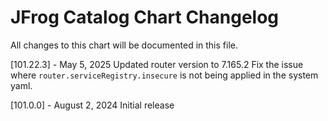 # JFrog Catalog Chart Changelog
All changes to this chart will be documented in this file.

[101.22.3] - May 5, 2025
Updated router version to 7.165.2
Fix the issue where `router.serviceRegistry.insecure` is not being applied in the system yaml.

[101.0.0] - August 2, 2024
Initial release